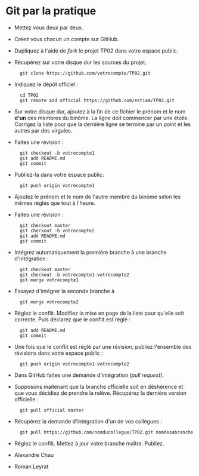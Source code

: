 Git par la pratique
===================

* Mettez vous deux par deux.
* Créez vous chacun un compte sur GitHub.
* Dupliquez à l'aide de *fork* le projet TP02 dans votre espace public.
* Récupérez sur votre disque dur les sources du projet.

        git clone https://github.com/votrecompte/TP02.git

* Indiquez le dépôt officiel :

        cd TP02
        git remote add official https://github.com/estiam/TP02.git

* Sur votre disque dur, ajoutez à la fin de ce fichier le prénom et le nom **d'un** des membres du binôme. La ligne doit commencer par une étoile. Corrigez la liste pour que la dernière ligne se termine par un point et les autres par des virgules.
* Faites une révision :

        git checkout -b votrecompte1
        git add README.md
        git commit

* Publiez-la dans votre espace public:

        git push origin votrecompte1

* Ajoutez le prénom et le nom de l'autre membre du binôme selon les mêmes règles que tout à l'heure.
* Faites une révision :

        git checkout master
        git checkout -b votrecompte2
        git add README.md
        git commit

* Intégrez automatiquement la première branche à une branche d'intégration :

        git checkout master
        git checkout -b votrecompte1-votrecompte2
        git merge votrecompte1
        
* Essayez d'intégrer la seconde branche à

        git merge votrecompte2

* Réglez le conflit. Modifiez la mise en page de la liste pour qu'elle soit correcte. Puis déclarez que le conflit est réglé :

        git add README.md
        git commit

* Une fois que le conflit est réglé par une révision, publiez l'ensemble des révisions dans votre espace public :

        git push origin votrecompte1-votrecompte2

* Dans GitHub faites une demande d'intégration (*pull request*).

* Supposons maitenant que la branche officielle soit en déshérence et que vous décidiez de prendre la relève. Récupérez la dernière version officielle :
 
        git pull official master

* Récupérez la demande d'intégration d'un de vos collègues :

        git pull https://github.com/nomducollegue/TP02.git nomdesabranche

* Réglez le conflit. Mettez à jour votre branche maître. Publiez.

* Alexandre Chau

* Roman Leyrat